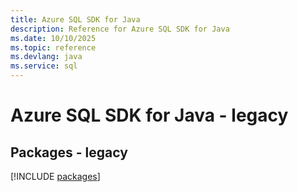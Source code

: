```yaml
---
title: Azure SQL SDK for Java
description: Reference for Azure SQL SDK for Java
ms.date: 10/10/2025
ms.topic: reference
ms.devlang: java
ms.service: sql
---
```

# Azure SQL SDK for Java - legacy
## Packages - legacy
[!INCLUDE [packages](sql-index.md)]